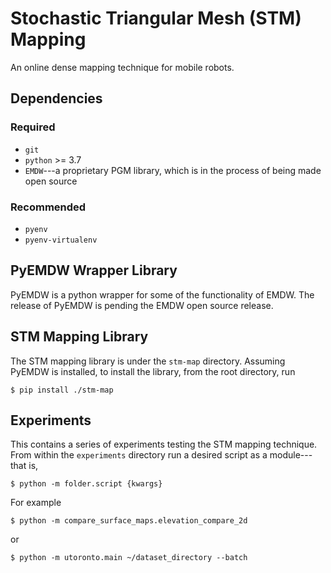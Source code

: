 # Stochastic Triangular Mesh (STM) Mapping

An online dense mapping technique for mobile robots.

## Dependencies

### Required

* `git`
* `python` >= 3.7
* `EMDW`---a proprietary PGM library, which is in the process of being made open source

### Recommended

* `pyenv`
* `pyenv-virtualenv`

## PyEMDW Wrapper Library

PyEMDW is a python wrapper for some of the functionality of EMDW. The release of
PyEMDW is pending the EMDW open source release.

## STM Mapping Library

The STM mapping library is under the `stm-map` directory.  Assuming PyEMDW
is installed, to install the library, from the root directory, run

`$ pip install ./stm-map`

## Experiments

This contains a series of experiments testing the STM mapping technique. From
within the `experiments` directory run a desired script as a module---that is,

`$ python -m folder.script {kwargs}`

For example

`$ python -m compare_surface_maps.elevation_compare_2d`

or

`$ python -m utoronto.main ~/dataset_directory --batch`
